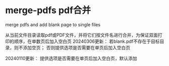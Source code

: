 # merge-pdfs pdf合并
merge pdfs and add blank page to single files

从当前文件目录读取pdf或PDF文件，并将它们按文件名进行合并，为保证双面打印的顺序，在单数页后加入空白页
20240306更新：
若blank.pdf不存在于目标目录，则不添加空页；
否则提供选项是否需要在单页后加入空白页

20240110更新：
提供选项是否需要在单页后加入空白页，默认添加